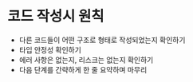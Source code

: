 # 코드 작성시 원칙

- 다른 코드들이 어떤 구조로 형태로 작성되었는지 확인하기
- 타입 안정성 확인하기
- 에러 사항은 없는지, 리스크는 없는지 확인하기
- 다음 단계를 간략하게 한 줄 요약하며 마무리
